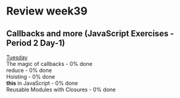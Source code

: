 # Review week39

## Callbacks and more (JavaScript Exercises - Period 2 Day-1)  
[Tuesday](./review_week39_tuesday/README.md)  
The magic of callbacks - 0% done  
reduce - 0% done  
Hoisting - 0% done  
**this** in JavaScript - 0% done  
Reusable Modules with Closures  - 0% done  

